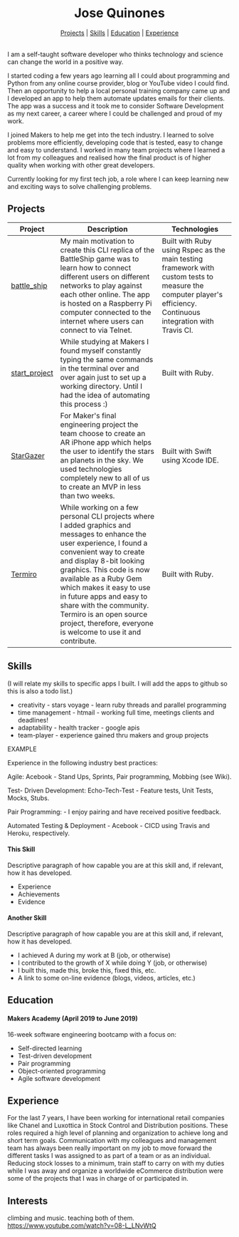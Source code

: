 <h1 align="center">
  Jose Quinones
</h1>
<p align="center">
  <a href="#projects">Projects</a> |
  <a href="#skills">Skills</a> |
  <a href="#education">Education</a> |
  <a href="#experience">Experience</a>
  <br><br>
</p>

I am a self-taught software developer who thinks technology and science can change the world in a positive way.

I started coding a few years ago learning all I could about programming and Python from any online course provider, blog or YouTube video I could find. Then an opportunity to help a local personal training company came up and I developed an app to help them automate updates emails for their clients. The app was a success and it took me to consider Software Development as my next career, a career where I could be challenged and proud of my work. 

I joined Makers to help me get into the tech industry. I learned to solve problems more efficiently, developing code that is tested, easy to change and easy to understand. I worked in many team projects where I learned a lot from my colleagues and realised how the final product is of higher quality when working with other great developers. 

Currently looking for my first tech job, a role where I can keep learning new and exciting ways to solve challenging problems.

## Projects

| Project  | Description   | Technologies   |
|----------|---------------|----------------|
| [battle_ship](https://github.com/jo-quin/battle_ship) | My main motivation to create this CLI replica of the BattleShip game was to learn how to connect different users on different networks to play against each other online. The app is hosted on a Raspberry Pi computer connected to the internet where users can connect to via Telnet. | Built with Ruby using Rspec as the main testing framework with custom tests to measure the computer player's efficiency. Continuous integration with Travis CI. |
| [start_project](https://github.com/jo-quin/start_project) | While studying at Makers I found myself constantly typing the same commands in the terminal over and over again just to set up a working directory. Until I had the idea of automating this process :) | Built with Ruby. |
| [StarGazer](https://github.com/jo-quin/stargazer) | For Maker's final engineering project the team choose to create an AR iPhone app which helps the user to identify the stars an planets in the sky. We used technologies completely new to all of us to create an MVP in less than two weeks. | Built with Swift using Xcode IDE. |
| [Termiro](https://github.com/jo-quin/termiro) | While working on a few personal CLI projects where I added graphics and messages to enhance the user experience, I found a convenient way to create and display 8-bit looking graphics. This code is now available as a Ruby Gem which makes it easy to use in future apps and easy to share with the community. Termiro is an open source project, therefore, everyone is welcome to use it and contribute. | Built with Ruby. |

## Skills

(I will relate my skills to specific apps I built. I will add the apps to github so this is also a todo list.)

* creativity - stars voyage - learn ruby threads and parallel programming
* time management - htmail - working full time, meetings clients and deadlines!
* adaptability - health tracker - google apis
* team-player - experience gained thru makers and group projects

EXAMPLE

Experience in the following industry best practices:

Agile: Acebook - Stand Ups, Sprints, Pair programming, Mobbing (see Wiki).

Test- Driven Development: Echo-Tech-Test - Feature tests, Unit Tests, Mocks, Stubs.

Pair Programming: - I enjoy pairing and have received positive feedback.

Automated Testing & Deployment - Acebook - CICD using Travis and Heroku, respectively.

#### This Skill

Descriptive paragraph of how capable you are at this skill and, if relevant, how it has developed.

- Experience
- Achievements
- Evidence

#### Another Skill

Descriptive paragraph of how capable you are at this skill and, if relevant, how it has developed.

- I achieved A during my work at B (job, or otherwise)
- I contributed to the growth of X while doing Y (job, or otherwise)
- I built this, made this, broke this, fixed this, etc.
- A link to some on-line evidence (blogs, videos, articles, etc.)

## Education

#### Makers Academy (April 2019 to June 2019)

16-week software engineering bootcamp with a focus on:
- Self-directed learning
- Test-driven development
- Pair programming
- Object-oriented programming
- Agile software development

## Experience

For the last 7 years, I have been working for international retail companies like Chanel and Luxottica in Stock Control and Distribution positions. 
These roles required a high level of planning and organization to achieve long and short term goals. Communication with my colleagues and management team has always been really important on my job to move forward the different tasks I was assigned to as part of a team or as an individual. 
Reducing stock losses to a minimum, train staff to carry on with my duties while I was away and organize a worldwide eCommerce distribution were some of the projects that I was in charge of or participated in. 

## Interests

climbing and music. teaching both of them.
https://www.youtube.com/watch?v=08-L_LNvWtQ


